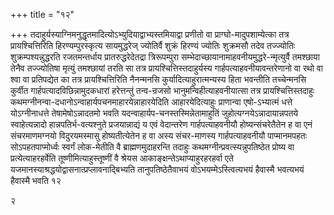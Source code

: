 +++
title = "१२"

+++
तदाहुर्यस्याग्निमनुद्धृतमादित्योऽभ्युदियाद्वाभ्यस्तमियाद्वा प्रणीतो वा
प्राग्घो-मादुपशाम्येत्का तत्र प्रायश्चित्तिरिति हिरण्यम्पुरस्कृत्य
सायमुद्धरेज् ज्योतिर्वै शुक्रं हिरण्यं ज्योतिः शुक्रमसौ तदेव
तज्ज्योतिः शुक्रम्पश्यन्नुद्धरति रजतमन्तर्धाय
प्रातरुद्धरेदेतद्रा त्रिरूपम्पुरा
सम्भेदाच्छायानामाहवनीयमुद्धरे-न्मृत्युर्वै
तमश्छाया तेनैव तज्ज्योतिषा मृत्युं तमश्छायां तरति सा तत्र
प्रायश्चित्तिस्तदाहुर्यस्य
गार्हपत्याहवनीयावन्तरेणानो वा रथो वा
श्वा वा प्रतिपद्येत का तत्र प्रायश्चित्तिरिति नैनन्मनसि
कुर्यादित्याहुरात्मन्यस्य हिता भवन्तीति तच्चेन्मनसि
कुर्वीत गार्हपत्यादविछिन्नामुदकधारां हरेत्तन्तुं तन्व-न्रजसो
भानुमन्विहीत्याहवनीयात्सा तत्र प्रायश्चित्तिस्तदाहुः
कथमग्नीनन्वा-दधानोऽन्वाहार्यपचनमाहारयेन्नाहारयेदिति
आहारयेदित्याहुः प्राणान्वा एषो-ऽभ्यात्मं धत्ते योऽग्नीनाधत्ते
तेषामेषोऽन्नादतमो भवति यदन्वाहार्यप-चनस्तस्मिन्नेतामाहुतिं
जुहोत्यग्नयेऽन्नादायान्नपतये स्वाहेत्यन्नादो
हान्नपतिर्भ-वत्यश्नुते प्रजयान्नाद्यं य एवं वेदान्तरेण
गार्हपत्याहवनीयौ होष्यन्संचरेतैतेन ह वा एनं
संचरमाणमग्नयो विदुरयमस्मासु होष्यतीत्येतेन ह वा अस्य
संचर-माणस्य गार्हपत्याहवनीयौ पाप्मानमपहतः सोऽपहतपाप्मोर्ध्वः स्वर्गं
लोक-मेतीति वै ब्राह्मणमुदाहरन्ति तदाहुः कथमग्नीन्प्रवत्स्यन्नुपतिष्ठेत
प्रोष्य वा प्रत्येत्याहरहर्वेति तूष्णीमित्याहुस्तूष्णीं वै श्रेयस
आकाङ्क्षन्तेऽथाप्याहुरहरहर्वा एते
यजमानस्याश्रद्धयोद्वासनात्प्रप्लावनाद्बिभ्यति
तानुपतिष्ठेतैवाभयं वोऽभयम्मेऽस्त्वित्यभयं हैवास्मै भवत्यभयं हैवास्मै भवति १२


   
२

 